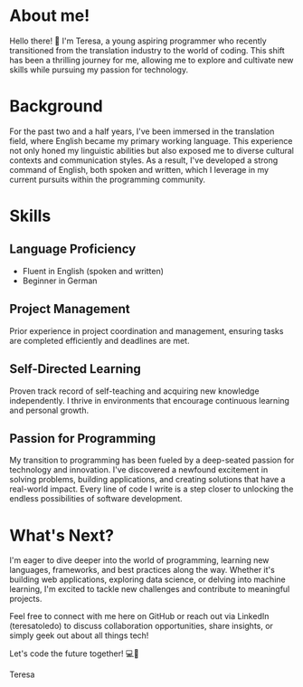 #   About me!

Hello there! 👋 I'm Teresa, a young aspiring programmer who recently transitioned from the translation industry to the world of coding. This shift has been a thrilling journey for me, allowing me to explore and cultivate new skills while pursuing my passion for technology.


#  Background

For the past two and a half years, I've been immersed in the translation field, where English became my primary working language. This experience not only honed my linguistic abilities but also exposed me to diverse cultural contexts and communication styles. As a result, I've developed a strong command of English, both spoken and written, which I leverage in my current pursuits within the programming community.

#  Skills

## Language Proficiency

-   Fluent in English (spoken and written)
- Beginner in German

##  Project Management
Prior experience in project coordination and management, ensuring tasks are completed efficiently and deadlines are met.

## Self-Directed Learning

Proven track record of self-teaching and acquiring new knowledge independently. I thrive in environments that encourage continuous learning and personal growth.

##  Passion for Programming

My transition to programming has been fueled by a deep-seated passion for technology and innovation. I've discovered a newfound excitement in solving problems, building applications, and creating solutions that have a real-world impact. Every line of code I write is a step closer to unlocking the endless possibilities of software development.


#  What's Next?


I'm eager to dive deeper into the world of programming, learning new languages, frameworks, and best practices along the way. Whether it's building web applications, exploring data science, or delving into machine learning, I'm excited to tackle new challenges and contribute to meaningful projects.

Feel free to connect with me here on GitHub or reach out via LinkedIn (teresatoledo) to discuss collaboration opportunities, share insights, or simply geek out about all things tech!

Let's code the future together! 💻🌟

Teresa
